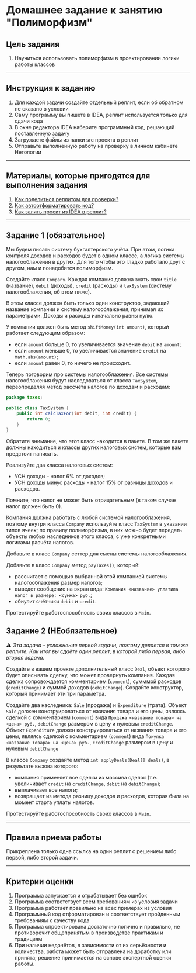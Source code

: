 # Домашнее задание к занятию "Полиморфизм"

## Цель задания

1. Научиться использовать полиморфизм в проектировании логики работы классов

------

## Инструкция к заданию

1. Для каждой задачи создайте отдельный реплит, если об обратном не сказано в условии
1. Саму программу вы пишете в IDEA, реплит используется только для сдачи кода
3. В окне редактора IDEA наберите программный код, решающий поставленную задачу
5. Загружаете файлы из папки src проекта в реплит
6. Отправьте выполненную работу на проверку в личном кабинете Нетологии

------

## Материалы, которые пригодятся для выполнения задания

1. [Как поделиться реплитом для проверки?](https://github.com/netology-code/java-homeworks/blob/java-43/QA_ReplitShare.md)
2. [Как автоотформатировать код?](https://github.com/netology-code/java-homeworks/blob/java-43/QA_Format.md)
3. [Как залить проект из IDEA в реплит?](https://github.com/netology-code/java-homeworks/blob/java-43/QA_ReplitUpload.md)

------

## Задание 1 (обязательное)

Мы будем писать систему бухгалтерского учёта.
При этом, логика контроля доходов и расходов будет в одном классе, а логика системы налогооблажения в других.
Для того чтобы это гладко работало друг с другом, нам и понадобится полиморфизм.

Создайте класс `Company`. Каждая компания должна знать свои `title` (название), `debit` (доходы), `credit` (расходы) и `taxSystem` (систему налогооблажения, об этом ниже).

В этом классе должен быть только один конструктор, задающий название компании и систему налогооблажения, принимая их параметрами. Доходы и расходы изначально равны нулю.

У компании должен быть метод `shiftMoney(int amount)`, который работает следующим образом:
* если `amount` больше 0, то увеличивается значение `debit` на `amount`;
* если `amount` меньше 0, то увеличивается значение `credit` на `Math.abs(amount)`;
* если `amount` равен 0, то ничего не происходит.

Теперь поговорим про системы налогооблажения.
Все системы налогооблажения будут наследоваться от класса `TaxSystem`, переопределяя метод рассчёта налогов по доходам и расходам:
```java
package taxes;

public class TaxSystem {
    public int calcTaxFor(int debit, int credit) {
        return 0;
    }
}
```

Обратите внимание, что этот класс находится в пакете. В том же пакете должны находиться и классы других налоговых систем, которые вам предстоит написать.

Реализуйте два класса налоговых систем:
* УСН доходы - налог 6% от доходов;
* УСН доходы минус расходы - налог 15% от разницы доходов и расходов.

Помните, что налог не может быть отрицательным (в таком случае налог должен быть 0).

Компания должна работать с любой системой налогооблажения, поэтому внутри класса `Company` используйте класс `TaxSystem` в указании типов ячеек; по правилу полиморфизма, в них можно будет передать объекты любых наследников этого класса, с уже конкретными логиками расчёта налогов.

Добавьте в класс `Company` сеттер для смены системы налогооблажения.

Добавьте в класс `Company` метод `payTaxes()`, который:
* рассчитает с помощью выбранной этой компанией системы налогооблажения размер налогов;
* выведет сообщение на экран вида: `Компания <название> уплатила налог в размере: <сумма> руб.`;
* обнулит счётчики `debit` и `credit`.

Протестируйте работоспособность своих классов в `Main`.

## Задание 2 (НЕобязательное)

:warning: _Эта задача - усложнение первой задачи, поэтому делается в том же реплите. Как итог вы сдаёте один реплит, в которой либо первая, либо вторая задача._

Создайте в вашем проекте дополнительный класс `Deal`, объект которого будет описывать сделку, что может провернуть компания.
Каждая сделка сопровождается комментарием (`comment`), сумммой расходов (`creditChange`) и суммой доходов (`debitChange`).
Создайте конструктор, который принимает эти три параметра.

Создайте два наследника: `Sale` (продажа) и `Expenditure` (трата). Объект `Sale` должен конструироваться от названия товара и его цены, являясь сделкой с комментарием (`comment`) вида `Продажа <название товара> на <цена> руб.`, `debitChange` размером в цену и нулевым `creditChange`. Объект `Expenditure` должен конструироваться от названия товара и его цены, являясь сделкой с комментарием (`comment`) вида `Покупка <название товара> на <цена> руб.`, `creditChange` размером в цену и нулевым `debitChange`

В классе `Company` создайте метод `int applyDeals(Deal[] deals)`, в результате вызова которого:
* компания применяет все сделки из массива сделок (т.е. увеличивает `credit` на `creditChange`, `debit` на `debitChange`);
* выплачивает все налоги;
* возвращает из метода разницу доходов и расходов, которая была на момент старта уплаты налогов.

Протестируйте работоспособность своих классов в `Main`.

------

## Правила приема работы

Прикреплена только одна ссылка на один реплит с решением либо первой, либо второй задачи.

------

## Критерии оценки

1. Программа запускается и отрабатывает без ошибок
2. Программа соответствует всем требованиям из условия задачи
3. Программа работает правильно на всех примерах из условия
4. Программный код отформатирован и соответствует пройденным требованиям к качеству кода
5. Программа спроектирована достаточно логично и правильно, не противоречит общепринятым в производстве практикам и традициям
6. При наличии недочётов, в зависимости от их серьёзности и количества, работа может быть отправлена на доработку или принята; решение принимается на основе экспертной оценки работы.
